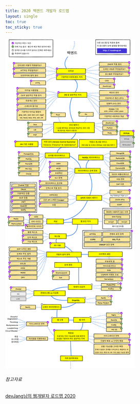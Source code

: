 ```yaml
---
title: 2020 백엔드 개발자 로드맵
layout: single
toc: true
toc_sticky: true
---
```



![backendd](../images/2021-02-21/backend.png)
  

###### 참고자료


[devJang님의 웹개발자 로드맵 2020](https://github.com/devJang/developer-roadmap?fbclid=IwAR3caSuOSA71kwoisWbsVLykQglLW03l9dHvSCkk4cIdTIUvMF0F4xB1onY)

